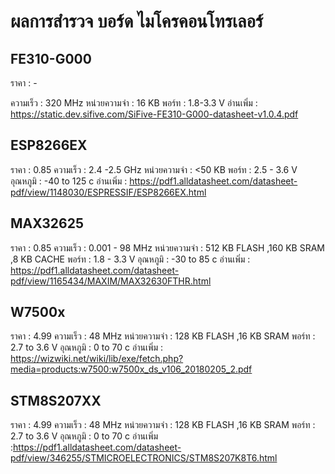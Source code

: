 # ผลการสำรวจ บอร์ด ไมโครคอนโทรเลอร์
## FE310-G000
ราคา : -

ความเร็ว : 320 MHz
หน่วยความจำ : 16 KB
พอร์ท : 1.8-3.3 V
อ่านเพิ่ม : https://static.dev.sifive.com/SiFive-FE310-G000-datasheet-v1.0.4.pdf
## ESP8266EX
ราคา : 0.85
ความเร็ว : 2.4 -2.5 GHz
หน่วยความจำ : <50 KB
พอร์ท : 2.5 - 3.6 V
อุณหภูมิ : -40 to 125 c
อ่านเพิ่ม : https://pdf1.alldatasheet.com/datasheet-pdf/view/1148030/ESPRESSIF/ESP8266EX.html
## MAX32625
ราคา : 0.85
ความเร็ว : 0.001 - 98 MHz
หน่วยความจำ : 512 KB FLASH ,160 KB SRAM ,8 KB CACHE
พอร์ท : 1.8 - 3.3 V
อุณหภูมิ : -30 to 85 c
อ่านเพิ่ม : https://pdf1.alldatasheet.com/datasheet-pdf/view/1165434/MAXIM/MAX32630FTHR.html
## W7500x
ราคา : 4.99
ความเร็ว : 48 MHz
หน่วยความจำ : 128 KB FLASH ,16 KB SRAM
พอร์ท : 2.7 to 3.6 V
อุณหภูมิ : 0 to 70 c
อ่านเพิ่ม : https://wizwiki.net/wiki/lib/exe/fetch.php?media=products:w7500:w7500x_ds_v106_20180205_2.pdf
## STM8S207XX
ราคา : 4.99
ความเร็ว : 48 MHz
หน่วยความจำ : 128 KB FLASH ,16 KB SRAM
พอร์ท : 2.7 to 3.6 V
อุณหภูมิ : 0 to 70 c
อ่านเพิ่ม :https://pdf1.alldatasheet.com/datasheet-pdf/view/346255/STMICROELECTRONICS/STM8S207K8T6.html
